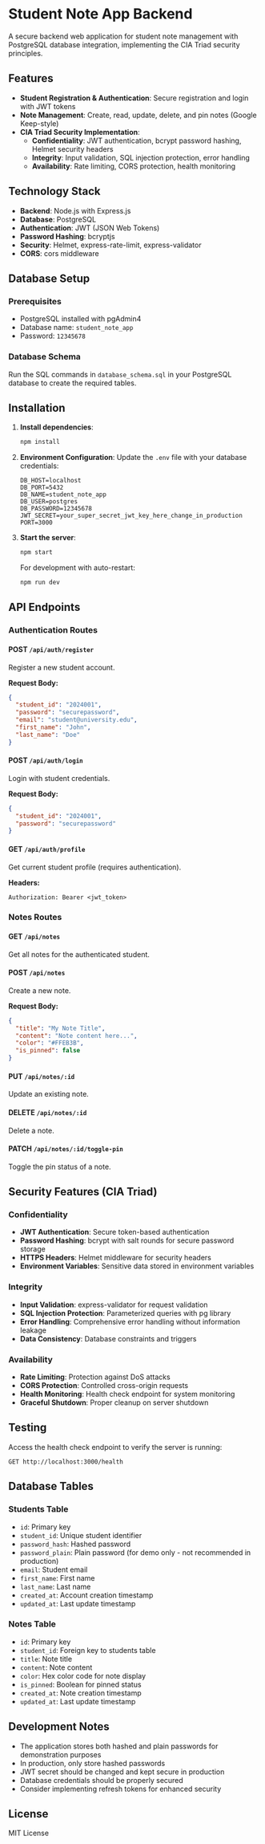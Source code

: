 # Student Note App Backend

A secure backend web application for student note management with PostgreSQL database integration, implementing the CIA Triad security principles.

## Features

- **Student Registration & Authentication**: Secure registration and login with JWT tokens
- **Note Management**: Create, read, update, delete, and pin notes (Google Keep-style)
- **CIA Triad Security Implementation**:
  - **Confidentiality**: JWT authentication, bcrypt password hashing, Helmet security headers
  - **Integrity**: Input validation, SQL injection protection, error handling
  - **Availability**: Rate limiting, CORS protection, health monitoring

## Technology Stack

- **Backend**: Node.js with Express.js
- **Database**: PostgreSQL
- **Authentication**: JWT (JSON Web Tokens)
- **Password Hashing**: bcryptjs
- **Security**: Helmet, express-rate-limit, express-validator
- **CORS**: cors middleware

## Database Setup

### Prerequisites
- PostgreSQL installed with pgAdmin4
- Database name: `student_note_app`
- Password: `12345678`

### Database Schema
Run the SQL commands in `database_schema.sql` in your PostgreSQL database to create the required tables.

## Installation

1. **Install dependencies**:
   ```bash
   npm install
   ```

2. **Environment Configuration**:
   Update the `.env` file with your database credentials:
   ```
   DB_HOST=localhost
   DB_PORT=5432
   DB_NAME=student_note_app
   DB_USER=postgres
   DB_PASSWORD=12345678
   JWT_SECRET=your_super_secret_jwt_key_here_change_in_production
   PORT=3000
   ```

3. **Start the server**:
   ```bash
   npm start
   ```
   
   For development with auto-restart:
   ```bash
   npm run dev
   ```

## API Endpoints

### Authentication Routes

#### POST `/api/auth/register`
Register a new student account.

**Request Body:**
```json
{
  "student_id": "2024001",
  "password": "securepassword",
  "email": "student@university.edu",
  "first_name": "John",
  "last_name": "Doe"
}
```

#### POST `/api/auth/login`
Login with student credentials.

**Request Body:**
```json
{
  "student_id": "2024001",
  "password": "securepassword"
}
```

#### GET `/api/auth/profile`
Get current student profile (requires authentication).

**Headers:**
```
Authorization: Bearer <jwt_token>
```

### Notes Routes

#### GET `/api/notes`
Get all notes for the authenticated student.

#### POST `/api/notes`
Create a new note.

**Request Body:**
```json
{
  "title": "My Note Title",
  "content": "Note content here...",
  "color": "#FFEB3B",
  "is_pinned": false
}
```

#### PUT `/api/notes/:id`
Update an existing note.

#### DELETE `/api/notes/:id`
Delete a note.

#### PATCH `/api/notes/:id/toggle-pin`
Toggle the pin status of a note.

## Security Features (CIA Triad)

### Confidentiality
- **JWT Authentication**: Secure token-based authentication
- **Password Hashing**: bcrypt with salt rounds for secure password storage
- **HTTPS Headers**: Helmet middleware for security headers
- **Environment Variables**: Sensitive data stored in environment variables

### Integrity
- **Input Validation**: express-validator for request validation
- **SQL Injection Protection**: Parameterized queries with pg library
- **Error Handling**: Comprehensive error handling without information leakage
- **Data Consistency**: Database constraints and triggers

### Availability
- **Rate Limiting**: Protection against DoS attacks
- **CORS Protection**: Controlled cross-origin requests
- **Health Monitoring**: Health check endpoint for system monitoring
- **Graceful Shutdown**: Proper cleanup on server shutdown

## Testing

Access the health check endpoint to verify the server is running:
```
GET http://localhost:3000/health
```

## Database Tables

### Students Table
- `id`: Primary key
- `student_id`: Unique student identifier
- `password_hash`: Hashed password
- `password_plain`: Plain password (for demo only - not recommended in production)
- `email`: Student email
- `first_name`: First name
- `last_name`: Last name
- `created_at`: Account creation timestamp
- `updated_at`: Last update timestamp

### Notes Table
- `id`: Primary key
- `student_id`: Foreign key to students table
- `title`: Note title
- `content`: Note content
- `color`: Hex color code for note display
- `is_pinned`: Boolean for pinned status
- `created_at`: Note creation timestamp
- `updated_at`: Last update timestamp

## Development Notes

- The application stores both hashed and plain passwords for demonstration purposes
- In production, only store hashed passwords
- JWT secret should be changed and kept secure in production
- Database credentials should be properly secured
- Consider implementing refresh tokens for enhanced security

## License

MIT License